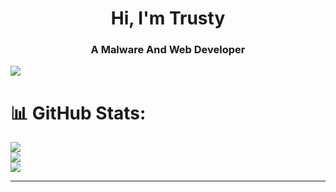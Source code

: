 <h1 align="center">Hi, I'm Trusty</h1>
<h3 align="center">A Malware And Web Developer</h3>

<p align="left"> <img src="https://komarev.com/ghpvc/?username=truusty&label=Profile%20views&color=0e75b6&style=flat" /> </p>

# 📊 GitHub Stats:
![](https://github-readme-stats.vercel.app/api?username=truusty&theme=dark&hide_border=false&include_all_commits=false&count_private=false)<br/>
![](https://github-readme-streak-stats.herokuapp.com/?user=truusty&theme=dark&hide_border=false)<br/>
![](https://github-readme-stats.vercel.app/api/top-langs/?username=truusty&theme=dark&hide_border=false&include_all_commits=false&count_private=false&layout=compact)

---
